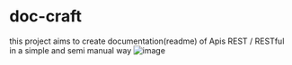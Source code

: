 # doc-craft

this project aims to create documentation(readme) of Apis REST / RESTful in a simple and semi manual way
![image](https://github.com/YrllanBrandao/doc-craft/assets/77467410/d0c88641-1f45-415c-9c06-42d1be508161)
